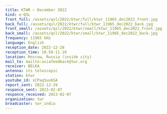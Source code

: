 ```yaml
---
title: KTWR — December 2022
kind: e-QSL
front_full: /assets/qsl/2022/ktwr/full/ktwr_11965_dec2022_front.jpg
back_full: /assets/qsl/2022/ktwr/full/ktwr_11965_dec2022_back.jpg
front_small: /assets/qsl/2022/ktwr/small/ktwr_11965_dec2022_front.jpg
back_small: /assets/qsl/2022/ktwr/small/ktwr_11965_dec2022_back.jpg
frequency: 11965 kHz
language: English
reception_date: 2022-12-28
reception_time: 10.50-11.10
location: Moscow, Russia (inside city)
mail_to: mailto:asiafeedback@twr.org
receiver: BELKA
antenna: its telescopic
station: ktwr
youtube_id: sCPaq5uu6SA
report_sent: 2022-12-29
responce_sent: 2023-02-07
responce_received: 2023-02-07
organization: twr
broadcaster: twr_india
---
```


